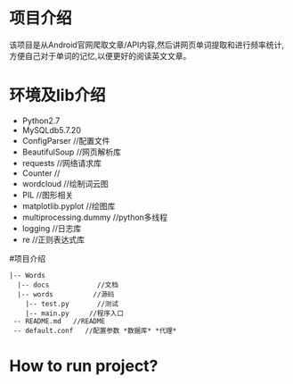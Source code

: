 # 项目介绍
该项目是从Android官网爬取文章/API内容,然后讲网页单词提取和进行频率统计,
方便自己对于单词的记忆,以便更好的阅读英文文章。

# 环境及lib介绍
* Python2.7
* MySQLdb5.7.20
* ConfigParser    //配置文件
* BeautifulSoup   //网页解析库
* requests   //网络请求库
* Counter   //
* wordcloud  //绘制词云图
* PIL  //图形相关
* matplotlib.pyplot  //绘图库
* multiprocessing.dummy   //python多线程
* logging   //日志库
* re   //正则表达式库

#项目介绍
```
|-- Words
  |-- docs            //文档
  |-- words          //源码
    |-- test.py       //测试
    |-- main.py     //程序入口
 -- README.md   //README
 -- default.conf   //配置参数 *数据库* *代理*
```

# How to run project?
